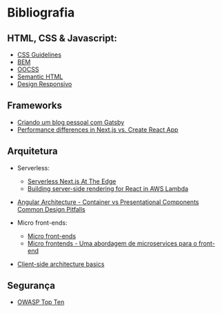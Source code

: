 # Bibliografia 
## HTML, CSS & Javascript:

* [CSS Guidelines](https://cssguidelin.es/#architectural-principles)
* [BEM](http://getbem.com/introduction)
* [OOCSS](http://oocss.org)
* [Semantic HTML](https://www.freecodecamp.org/news/semantic-html5-elements/)
* [Design Responsivo](https://developer.mozilla.org/pt-BR/docs/Learn/CSS/CSS_layout/Responsive_Design)

## Frameworks

* [Criando um blog pessoal com Gatsby](https://blog.logrocket.com/creating-a-gatsby-blog-from-scratch/)
* [Performance differences in Next.js vs. Create React App](https://blog.logrocket.com/next-js-vs-create-react-app/)

## Arquitetura

* Serverless:
    * [Serverless Next.js At The Edge](https://www.serverless.com/blog/serverless-nextjs)
    * [Building server-side rendering for React in AWS Lambda](https://aws.amazon.com/blogs/compute/building-server-side-rendering-for-react-in-aws-lambda/)

* [Angular Architecture - Container vs Presentational Components Common Design Pitfalls](https://blog.angular-university.io/angular-component-design-how-to-avoid-custom-event-bubbling-and-extraneous-properties-in-the-local-component-tree/)

* Micro front-ends:
    * [Micro front-ends](https://micro-frontends.org)
    * [Micro frontends - Uma abordagem de microservices para o front-end](https://www.infoq.com/br/presentations/micro-frontends-microservice-front-end/)
* [Client-side architecture basics](https://khalilstemmler.com/articles/client-side-architecture/introduction/)

## Segurança

* [OWASP Top Ten](https://owasp.org/www-project-top-ten/)